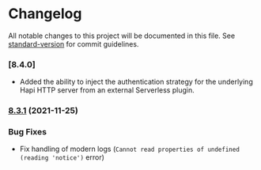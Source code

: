 # Changelog

All notable changes to this project will be documented in this file. See [standard-version](https://github.com/conventional-changelog/standard-version) for commit guidelines.

### [8.4.0]

- Added the ability to inject the authentication strategy for the underlying Hapi HTTP server from an external Serverless plugin.

### [8.3.1](https://github.com/dherault/serverless-offline/compare/v8.3.0...v8.3.1) (2021-11-25)

### Bug Fixes

- Fix handling of modern logs (`Cannot read properties of undefined (reading 'notice')` error)

